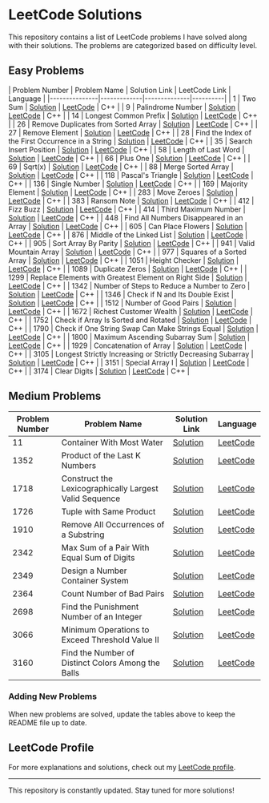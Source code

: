 # LeetCode Solutions

This repository contains a list of LeetCode problems I have solved along with their solutions. The problems are categorized based on difficulty level.

## Easy Problems

| Problem Number | Problem Name | Solution Link | LeetCode Link | Language |
|---------------|-------------|--------------|----------|
| 1             | Two Sum     | [Solution](https://github.com/EXPERT2007/leetcode-solutions/blob/main/easy/easy/S_1.cpp) | [LeetCode]([https://leetcode.com/problems/two-sum/](https://leetcode.com/problems/two-sum/solutions/6348394/two-sum-brute-force-o-n-easy-to-understand/)) | C++ |
| 9             | Palindrome Number | [Solution](https://github.com/EXPERT2007/leetcode-solutions/blob/main/easy/easy/S_9.cpp) | [LeetCode]([https://leetcode.com/problems/two-sum/](https://leetcode.com/problems/palindrome-number/solutions/6350121/palindrome-number-efficient-o-log-n-solution/)) | C++ |
| 14            | Longest Common Prefix | [Solution](https://github.com/EXPERT2007/leetcode-solutions/blob/main/easy/easy/S_14.cpp) | [LeetCode]([https://leetcode.com/problems/two-sum/](https://leetcode.com/problems/longest-common-prefix/solutions/6357000/optimized-iterative-c-solution-for-longest-common-prefix-beats-100-of-submissions/)) | C++ |
| 26            | Remove Duplicates from Sorted Array | [Solution](https://github.com/EXPERT2007/leetcode-solutions/blob/main/easy/easy/S_26.cpp) | [LeetCode]([https://leetcode.com/problems/two-sum/](https://leetcode.com/problems/remove-duplicates-from-sorted-array/solutions/6358417/efficient-in-place-duplicate-removal-in-a-sorted-array/)) | C++ |
| 27            | Remove Element | [Solution](https://github.com/EXPERT2007/leetcode-solutions/blob/main/easy/easy/S_27.cpp) | [LeetCode]([https://leetcode.com/problems/two-sum/](https://leetcode.com/problems/remove-element/solutions/6364462/remove-element-optimized-in-place-removal/)) | C++ |
| 28            | Find the Index of the First Occurrence in a String | [Solution](https://github.com/EXPERT2007/leetcode-solutions/blob/main/easy/easy/S_28.cpp) | [LeetCode]([https://leetcode.com/problems/two-sum/](https://leetcode.com/problems/find-the-index-of-the-first-occurrence-in-a-string/solutions/6375815/implement-strstr-needle-in-a-haystack-brute-force-approach/)) | C++ |
| 35            | Search Insert Position | [Solution](https://github.com/EXPERT2007/leetcode-solutions/blob/main/easy/easy/S_35.cpp) | [LeetCode]([https://leetcode.com/problems/two-sum/](https://leetcode.com/problems/search-insert-position/solutions/6438227/search-insert-position/)) | C++ |
| 58            | Length of Last Word | [Solution](https://github.com/EXPERT2007/leetcode-solutions/blob/main/easy/easy/S_58.cpp) | [LeetCode]([https://leetcode.com/problems/two-sum/](https://leetcode.com/problems/length-of-last-word/solutions/6433276/length-of-last-word/)) | C++ |
| 66            | Plus One | [Solution](https://github.com/EXPERT2007/leetcode-solutions/blob/main/easy/easy/S_66.cpp) | [LeetCode]([https://leetcode.com/problems/two-sum/](https://leetcode.com/problems/plus-one/solutions/6362007/plus-one-managing-carry-in-a-digit-list-100-optimal/)) | C++ |
| 69            | Sqrt(x) | [Solution](https://github.com/EXPERT2007/leetcode-solutions/blob/main/easy/easy/S_69.cpp) | [LeetCode]([https://leetcode.com/problems/two-sum/](https://leetcode.com/problems/sqrtx/solutions/6375238/find-the-square-root-integer-part-o-x-time-complexity/)) | C++ |
| 88            | Merge Sorted Array | [Solution](https://github.com/EXPERT2007/leetcode-solutions/blob/main/easy/easy/S_88.cpp) | [LeetCode]([https://leetcode.com/problems/two-sum/](https://leetcode.com/problems/merge-sorted-array/solutions/6380692/merge-sorted-arrays-like-a-pro/)) | C++ |
| 118           | Pascal's Triangle | [Solution](https://github.com/EXPERT2007/leetcode-solutions/blob/main/easy/easy/S_118.cpp) | [LeetCode]([https://leetcode.com/problems/two-sum/](https://leetcode.com/problems/pascals-triangle/solutions/6451373/pascal-s-triangle/)) | C++ |
| 136           | Single Number | [Solution](https://github.com/EXPERT2007/leetcode-solutions/blob/main/easy/easy/S_136.cpp) | [LeetCode]([https://leetcode.com/problems/two-sum/](https://leetcode.com/problems/single-number/solutions/6442463/finding-the-unique-element-in-a-pairwise-duplicate-array-using-xor/)) | C++ |
| 169           | Majority Element | [Solution](https://github.com/EXPERT2007/leetcode-solutions/blob/main/easy/easy/S_169.cpp) | [LeetCode]([https://leetcode.com/problems/two-sum/](https://leetcode.com/problems/majority-element/solutions/6448238/majority-element/)) | C++ |
| 283           | Move Zeroes | [Solution](https://github.com/EXPERT2007/leetcode-solutions/blob/main/easy/easy/S_283.cpp) | [LeetCode]([https://leetcode.com/problems/two-sum/](https://leetcode.com/problems/move-zeroes/solutions/6399471/move-zeroes-to-end)) | C++ |
| 383           | Ransom Note | [Solution](https://github.com/EXPERT2007/leetcode-solutions/blob/main/easy/easy/S_383.cpp)  | [LeetCode]([https://leetcode.com/problems/two-sum/](https://leetcode.com/problems/ransom-note/solutions/6346075/ransom-note-possible-or-not/)) | C++ |
| 412           | Fizz Buzz | [Solution](https://github.com/EXPERT2007/leetcode-solutions/blob/main/easy/easy/S_412.cpp) | [LeetCode]([https://leetcode.com/problems/two-sum/](https://leetcode.com/problems/fizz-buzz/solutions/6073174/fizzbuzz-simple-loop-o-n-time-complexity/)) | C++ |
| 414           | Third Maximum Number | [Solution](https://github.com/EXPERT2007/leetcode-solutions/blob/main/easy/easy/S_414.cpp) | [LeetCode]([https://leetcode.com/problems/two-sum/](https://leetcode.com/problems/third-maximum-number/solutions/6415015/third-maximum-number/)) | C++ |
| 448           | Find All Numbers Disappeared in an Array | [Solution](https://github.com/EXPERT2007/leetcode-solutions/blob/main/easy/easy/S_448.cpp)  | [LeetCode]([https://leetcode.com/problems/two-sum/](https://leetcode.com/problems/find-all-numbers-disappeared-in-an-array/solutions/6421750/find-all-numbers-disappeared-in-an-array/)) | C++ |
| 605           | Can Place Flowers | [Solution](https://github.com/EXPERT2007/leetcode-solutions/blob/main/easy/easy/S_605.cpp) | [LeetCode]([https://leetcode.com/problems/two-sum/](https://leetcode.com/problems/can-place-flowers/solutions/6460608/can-place-flowers-by-expert07-fcem/)) | C++ |
| 876           | Middle of the Linked List | [Solution](https://github.com/EXPERT2007/leetcode-solutions/blob/main/easy/easy/S_876.cpp) | [LeetCode]([https://leetcode.com/problems/two-sum/](https://leetcode.com/problems/middle-of-the-linked-list/solutions/6343729/middle-of-the-linked-list-vector-approach/)) | C++ |
| 905           | Sort Array By Parity | [Solution](https://github.com/EXPERT2007/leetcode-solutions/blob/main/easy/easy/S_905.cpp) | [LeetCode]([https://leetcode.com/problems/two-sum/](https://leetcode.com/problems/sort-array-by-parity/solutions/6402302/sort-array-by-parity-beats-100/)) | C++ |
| 941           | Valid Mountain Array | [Solution](https://github.com/EXPERT2007/leetcode-solutions/blob/main/easy/easy/S_941.cpp) | [LeetCode]([https://leetcode.com/problems/two-sum/](https://leetcode.com/problems/valid-mountain-array/solutions/6393975/valid-mountain-array-climbing-up-sliding-down/)) | C++ |
| 977           | Squares of a Sorted Array | [Solution](https://github.com/EXPERT2007/leetcode-solutions/blob/main/easy/easy/S_977.cpp) | [LeetCode]([https://leetcode.com/problems/two-sum/](https://leetcode.com/problems/squares-of-a-sorted-array/solutions/6379415/inefficient-sorting-of-squared-elements-in-a-sorted-array/)) | C++ |
| 1051          | Height Checker | [Solution](https://github.com/EXPERT2007/leetcode-solutions/blob/main/easy/easy/S_1051.cpp) | [LeetCode]([https://leetcode.com/problems/two-sum/](https://leetcode.com/problems/height-checker/solutions/6408458/height-checker-sorting-based-mismatch-counter/)) | C++ |
| 1089          | Duplicate Zeros | [Solution](https://github.com/EXPERT2007/leetcode-solutions/blob/main/easy/easy/S_1089.cpp) | [LeetCode]([https://leetcode.com/problems/two-sum/](https://leetcode.com/problems/duplicate-zeros/solutions/6380298/duplicate-zeros-with-optimized-in-place-modification/)) | C++ |
| 1299          | Replace Elements with Greatest Element on Right Side | [Solution](https://github.com/EXPERT2007/leetcode-solutions/blob/main/easy/easy/S_1299.cpp) | [LeetCode]([https://leetcode.com/problems/two-sum/](https://leetcode.com/problems/replace-elements-with-greatest-element-on-right-side/solutions/6394299/replace-elements-with-the-greatest-element-on-the-right/)) | C++ |
| 1342          | Number of Steps to Reduce a Number to Zero | [Solution](https://github.com/EXPERT2007/leetcode-solutions/blob/main/easy/easy/S_1342.cpp) | [LeetCode]([https://leetcode.com/problems/two-sum/](https://leetcode.com/problems/number-of-steps-to-reduce-a-number-to-zero/solutions/6343521/simple-and-efficient-c-solution-o-log-n-time-complexity/)) | C++ |
| 1346          | Check if N and Its Double Exist | [Solution](https://github.com/EXPERT2007/leetcode-solutions/blob/main/easy/easy/S_1346.cpp) | [LeetCode]([https://leetcode.com/problems/two-sum/](https://leetcode.com/problems/check-if-n-and-its-double-exist/solutions/6393631/double-trouble-finding-the-existence-of-twice-a-number/)) | C++ |
| 1512          | Number of Good Pairs | [Solution](https://github.com/EXPERT2007/leetcode-solutions/blob/main/easy/easy/S_1512.cpp) | [LeetCode]([https://leetcode.com/problems/two-sum/](https://leetcode.com/problems/number-of-good-pairs/solutions/6456229/count-good-pairs/)) | C++ |
| 1672          | Richest Customer Wealth | [Solution](https://github.com/EXPERT2007/leetcode-solutions/blob/main/easy/easy/S_1672.cpp) | [LeetCode]([https://leetcode.com/problems/two-sum/](https://leetcode.com/problems/richest-customer-wealth/solutions/6343437/c-simple-solution/)) | C++ |
| 1752          | Check if Array Is Sorted and Rotated | [Solution](https://github.com/EXPERT2007/leetcode-solutions/blob/main/easy/easy/S_1752.cpp) | [LeetCode]([https://leetcode.com/problems/two-sum/](https://leetcode.com/problems/check-if-array-is-sorted-and-rotated/solutions/6364328/check-if-array-is-sorted-and-rotated-brute-force-approach/)) | C++ |
| 1790          | Check if One String Swap Can Make Strings Equal | [Solution](https://github.com/EXPERT2007/leetcode-solutions/blob/main/easy/easy/S_1790.cpp) | [LeetCode]([https://leetcode.com/problems/two-sum/](https://leetcode.com/problems/check-if-one-string-swap-can-make-strings-equal/solutions/6379169/check-if-two-strings-can-be-made-equal-with-at-most-one-swap/)) | C++ |
| 1800          | Maximum Ascending Subarray Sum | [Solution](https://github.com/EXPERT2007/leetcode-solutions/blob/main/easy/easy/S_1800.cpp) | [LeetCode]([https://leetcode.com/problems/two-sum/](https://leetcode.com/problems/maximum-ascending-subarray-sum/solutions/6373902/maximum-sum-of-consecutive-increasing-subarray/)) | C++ |
| 1929          | Concatenation of Array | [Solution](https://github.com/EXPERT2007/leetcode-solutions/blob/main/easy/easy/S_1929.cpp) | [LeetCode]([https://leetcode.com/problems/two-sum/](https://leetcode.com/problems/concatenation-of-array/solutions/6460350/double-trouble-clone-the-array/)) | C++ |
| 3105          | Longest Strictly Increasing or Strictly Decreasing Subarray | [Solution](https://github.com/EXPERT2007/leetcode-solutions/blob/main/easy/easy/S_3105.cpp) | [LeetCode]([https://leetcode.com/problems/two-sum/](https://leetcode.com/problems/longest-strictly-increasing-or-strictly-decreasing-subarray/solutions/6369812/longest-monotonic-subarray/)) | C++ |
| 3151          | Special Array I | [Solution](https://github.com/EXPERT2007/leetcode-solutions/blob/main/easy/easy/S_3151.cpp) | [LeetCode]([https://leetcode.com/problems/two-sum/](https://leetcode.com/problems/special-array-i/solutions/6357418/i-beat-100-check-if-an-array-is-special/)) | C++ |
| 3174          | Clear Digits | [Solution](https://github.com/EXPERT2007/leetcode-solutions/blob/main/easy/easy/S_3174.cpp)  | [LeetCode]([https://leetcode.com/problems/two-sum/](https://leetcode.com/problems/clear-digits/solutions/6402117/digit-eraser-removing-digits-their-closest-left-letter/)) | C++ |

## Medium Problems

| Problem Number | Problem Name | Solution Link | Language |
|---------------|-------------|--------------|----------|
| 11            | Container With Most Water | [Solution](https://github.com/EXPERT2007/leetcode-solutions/blob/main/medium/medium/S_11.cpp) | [LeetCode]([https://leetcode.com/problems/two-sum/](https://leetcode.com/problems/container-with-most-water/solutions/6376157/maximum-water-container-two-pointer-o-n-time-complexity/)) | C++ |
| 1352          | Product of the Last K Numbers | [Solution](https://github.com/EXPERT2007/leetcode-solutions/blob/main/medium/medium/S_1352.cpp) | [LeetCode]([https://leetcode.com/problems/two-sum/](https://leetcode.com/problems/product-of-the-last-k-numbers/solutions/6421915/product-of-the-last-k-numbers/)) | C++ |
| 1718          | Construct the Lexicographically Largest Valid Sequence | [Solution](https://github.com/EXPERT2007/leetcode-solutions/blob/main/medium/medium/S_1718.cpp) | [LeetCode]([https://leetcode.com/problems/two-sum/](https://leetcode.com/problems/construct-the-lexicographically-largest-valid-sequence/solutions/6460636/construct-the-lexicographically-largest-y8zwg/)) | C++ |
| 1726          | Tuple with Same Product | [Solution](https://github.com/EXPERT2007/leetcode-solutions/blob/main/medium/medium/S_1726.cpp) | [LeetCode]([https://leetcode.com/problems/two-sum/](https://leetcode.com/problems/tuple-with-same-product/solutions/6384577/tuple-same-product-count-using-hash-map/)) | C++ |
| 1910          | Remove All Occurrences of a Substring | [Solution](https://github.com/EXPERT2007/leetcode-solutions/blob/main/medium/medium/S_1910.cpp) | [LeetCode]([https://leetcode.com/problems/two-sum/](https://leetcode.com/problems/remove-all-occurrences-of-a-substring/solutions/6409169/remove-all-occurrences-of-a-substring/)) | C++ |
| 2342          | Max Sum of a Pair With Equal Sum of Digits | [Solution](https://github.com/EXPERT2007/leetcode-solutions/blob/main/medium/medium/S_2342.cpp) | [LeetCode]([https://leetcode.com/problems/two-sum/](https://leetcode.com/problems/max-sum-of-a-pair-with-equal-sum-of-digits/solutions/6413416/maximum-sum-of-digit-sum-pairs/)) | C++ |
| 2349          | Design a Number Container System | [Solution](https://github.com/EXPERT2007/leetcode-solutions/blob/main/medium/medium/S_2349.cpp) | [LeetCode]([https://leetcode.com/problems/two-sum/](https://leetcode.com/problems/design-a-number-container-system/solutions/6393099/smart-indexing-the-key-value-vault-for-fast-retrieval/)) | C++ |
| 2364          | Count Number of Bad Pairs | [Solution](https://github.com/EXPERT2007/leetcode-solutions/blob/main/medium/medium/S_2364.cpp) | [LeetCode]([https://leetcode.com/problems/two-sum/](https://leetcode.com/problems/count-number-of-bad-pairs/solutions/6398810/count-bad-pairs-in-an-array/)) | C++ |
| 2698          | Find the Punishment Number of an Integer | [Solution](https://github.com/EXPERT2007/leetcode-solutions/blob/main/medium/medium/S_2698.cpp) | [LeetCode]([https://leetcode.com/problems/two-sum/](https://leetcode.com/problems/find-the-punishment-number-of-an-integer/solutions/6426776/punishment-number-of-an-integer/)) | C++ |
| 3066          | Minimum Operations to Exceed Threshold Value II | [Solution](https://github.com/EXPERT2007/leetcode-solutions/blob/main/medium/medium/S_3066.cpp) | [LeetCode]([https://leetcode.com/problems/two-sum/](https://leetcode.com/problems/minimum-operations-to-exceed-threshold-value-ii/solutions/6417347/threshold-merger/)) | C++ |
| 3160          | Find the Number of Distinct Colors Among the Balls | [Solution](https://github.com/EXPERT2007/leetcode-solutions/blob/main/medium/medium/S_3160.cpp) | [LeetCode]([https://leetcode.com/problems/two-sum/](https://leetcode.com/problems/find-the-number-of-distinct-colors-among-the-balls/solutions/6390954/efficient-tracking-of-unique-colors-in-a-dynamic-ball-allocation-system/)) | C++ |

### Adding New Problems

When new problems are solved, update the tables above to keep the README file up to date.

## LeetCode Profile

For more explanations and solutions, check out my [LeetCode profile](https://leetcode.com/u/expert07/).

---

This repository is constantly updated. Stay tuned for more solutions!

